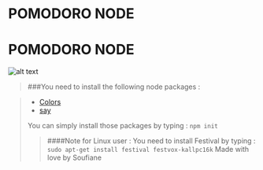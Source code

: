 # POMODORO NODE 
# POMODORO NODE 
![alt text](http://recruitmentcoach.com/wp-content/uploads/2015/02/PomodoroXLarge2.jpg "Pomodoro")

>###You need to install the following node packages : 

>* [Colors](https://www.npmjs.com/package/colors)
>* [say](https://www.npmjs.com/package/say) 
>
>You can  simply install those packages by typing : `npm init`
>
>>####Note for Linux user :
>>You need to install Festival by typing : `sudo apt-get install festival festvox-kallpc16k`
                                          Made with love by Soufiane
